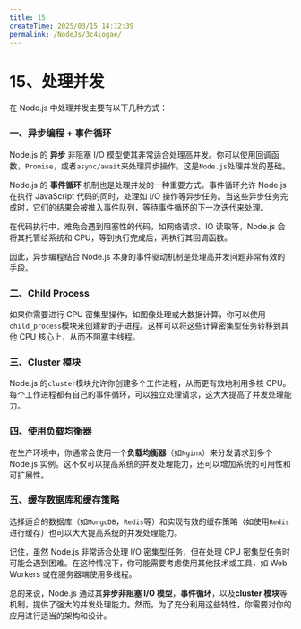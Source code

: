 ```yaml
---
title: 15
createTime: 2025/03/15 14:12:39
permalink: /NodeJs/3c4iogae/
---
```

# 15、处理并发

在 Node.js 中处理并发主要有以下几种方式：

### 一、异步编程 + 事件循环

Node.js 的 **异步** 非阻塞 I/O 模型使其非常适合处理高并发。你可以使用回调函数，`Promise`，或者`async/await`来处理异步操作。这是`Node.js`处理并发的基础。

Node.js 的 **事件循环** 机制也是处理并发的一种重要方式。事件循环允许 Node.js 在执行 JavaScript 代码的同时，处理如 I/O 操作等异步任务。当这些异步任务完成时，它们的结果会被推入事件队列，等待事件循环的下一次迭代来处理。

在代码执行中，难免会遇到阻塞性的代码，如网络请求、IO 读取等，Node.js 会将其托管给系统和 CPU，等到执行完成后，再执行其回调函数。

因此，异步编程结合 Node.js 本身的事件驱动机制是处理高并发问题非常有效的手段。

### 二、Child Process

如果你需要进行 CPU 密集型操作，如图像处理或大数据计算，你可以使用`child_process`模块来创建新的子进程。这样可以将这些计算密集型任务转移到其他 CPU 核心上，从而不阻塞主线程。

### 三、Cluster 模块

Node.js 的`cluster`模块允许你创建多个工作进程，从而更有效地利用多核 CPU。每个工作进程都有自己的事件循环，可以独立处理请求，这大大提高了并发处理能力。

### 四、使用负载均衡器

在生产环境中，你通常会使用一个**负载均衡器**（如`Nginx`）来分发请求到多个 Node.js 实例。这不仅可以提高系统的并发处理能力，还可以增加系统的可用性和可扩展性。

### 五、缓存数据库和缓存策略

选择适合的数据库（如`MongoDB`，`Redis`等）和实现有效的缓存策略（如使用`Redis`进行缓存）也可以大大提高系统的并发处理能力。

记住，虽然 Node.js 非常适合处理 I/O 密集型任务，但在处理 CPU 密集型任务时可能会遇到困难。在这种情况下，你可能需要考虑使用其他技术或工具，如 Web Workers 或在服务器端使用多线程。

总的来说，Node.js 通过其**异步非阻塞 I/O 模型**，**事件循环**，以及**cluster 模块**等机制，提供了强大的并发处理能力。然而，为了充分利用这些特性，你需要对你的应用进行适当的架构和设计。

